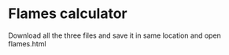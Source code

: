 # Flames calculator
Download all the three files and save it in same location and open flames.html 
